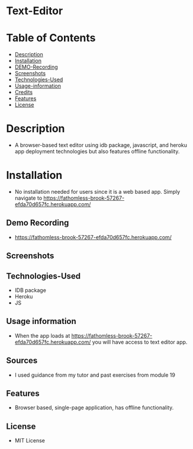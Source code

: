 # Text-Editor

# Table of Contents
* [Description](#Description)
* [Installation](#Installation)
* [DEMO-Recording](#DEMO-Recording)
* [Screenshots](#Screenshots)
* [Technologies-Used](#Technologies-used)
* [Usage-information](#Usage-information)
* [Credits](#Credits)
* [Features](#Features)
* [License](#License)
# Description 
* A browser-based text editor using idb package, javascript, and heroku app deployment technologies but also features offline functionality.  

# Installation
* No installation needed for users since it is a web based app. Simply navigate to https://fathomless-brook-57267-efda70d657fc.herokuapp.com/ 

## Demo Recording
* https://fathomless-brook-57267-efda70d657fc.herokuapp.com/  
## Screenshots

## Technologies-Used
* IDB package
* Heroku
* JS

## Usage information
* When the app loads at https://fathomless-brook-57267-efda70d657fc.herokuapp.com/ you will have access to text editor app.  
## Sources
* I used guidance from my tutor and past exercises from module 19
## Features
*   Browser based, single-page application, has offline functionality.
## License
* MIT License